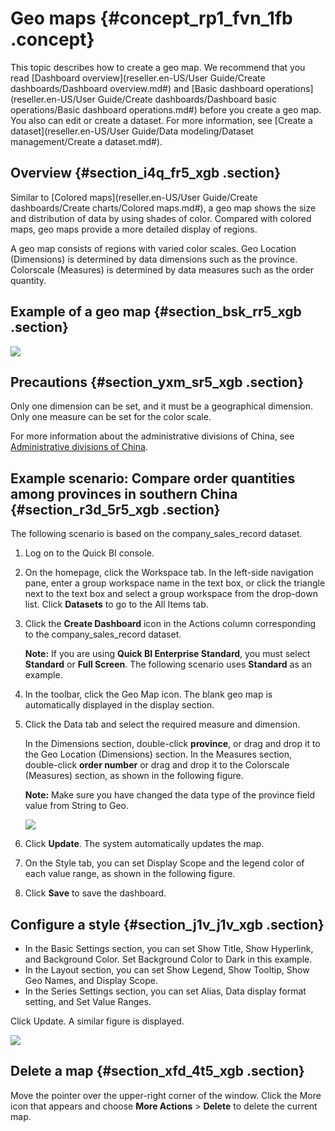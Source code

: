 # Geo maps {#concept_rp1_fvn_1fb .concept}

This topic describes how to create a geo map. We recommend that you read [Dashboard overview](reseller.en-US/User Guide/Create dashboards/Dashboard overview.md#) and [Basic dashboard operations](reseller.en-US/User Guide/Create dashboards/Dashboard basic operations/Basic dashboard operations.md#) before you create a geo map. You also can edit or create a dataset. For more information, see [Create a dataset](reseller.en-US/User Guide/Data modeling/Dataset management/Create a dataset.md#).

## Overview {#section_i4q_fr5_xgb .section}

Similar to [Colored maps](reseller.en-US/User Guide/Create dashboards/Create charts/Colored maps.md#), a geo map shows the size and distribution of data by using shades of color. Compared with colored maps, geo maps provide a more detailed display of regions.

A geo map consists of regions with varied color scales. Geo Location \(Dimensions\) is determined by data dimensions such as the province. Colorscale \(Measures\) is determined by data measures such as the order quantity.

## Example of a geo map {#section_bsk_rr5_xgb .section}

![](http://static-aliyun-doc.oss-cn-hangzhou.aliyuncs.com/assets/img/20187/155728559839742_en-US.png)

## Precautions {#section_yxm_sr5_xgb .section}

Only one dimension can be set, and it must be a geographical dimension. Only one measure can be set for the color scale.

For more information about the administrative divisions of China, see [Administrative divisions of China](http://docs-aliyun.cn-hangzhou.oss.aliyun-inc.com/assets/attach/48322/cn_zh/1534241743586/%E5%90%84%E5%9C%B0%E5%8C%BA%E8%AF%A6%E7%BB%86%E4%BF%A1%E6%81%AF%E5%AF%B9%E7%85%A7%E8%A1%A8.xls).

## Example scenario: Compare order quantities among provinces in southern China {#section_r3d_5r5_xgb .section}

The following scenario is based on the company\_sales\_record dataset.

1.  Log on to the Quick BI console.
2.  On the homepage, click the Workspace tab. In the left-side navigation pane, enter a group workspace name in the text box, or click the triangle next to the text box and select a group workspace from the drop-down list. Click **Datasets** to go to the All Items tab.
3.  Click the **Create Dashboard** icon in the Actions column corresponding to the company\_sales\_record dataset.

    **Note:** If you are using **Quick BI Enterprise Standard**, you must select **Standard** or **Full Screen**. The following scenario uses **Standard** as an example.

4.  In the toolbar, click the Geo Map icon. The blank geo map is automatically displayed in the display section.
5.  Click the Data tab and select the required measure and dimension.

    In the Dimensions section, double-click **province**, or drag and drop it to the Geo Location \(Dimensions\) section. In the Measures section, double-click **order number** or drag and drop it to the Colorscale \(Measures\) section, as shown in the following figure.

    **Note:** Make sure you have changed the data type of the province field value from String to Geo.

    ![](http://static-aliyun-doc.oss-cn-hangzhou.aliyuncs.com/assets/img/20187/155728559811278_en-US.png)

6.  Click **Update**. The system automatically updates the map.
7.  On the Style tab, you can set Display Scope and the legend color of each value range, as shown in the following figure.
8.  Click **Save** to save the dashboard.

## Configure a style {#section_j1v_j1v_xgb .section}

-   In the Basic Settings section, you can set Show Title, Show Hyperlink, and Background Color. Set Background Color to Dark in this example.
-   In the Layout section, you can set Show Legend, Show Tooltip, Show Geo Names, and Display Scope.
-   In the Series Settings section, you can set Alias, Data display format setting, and Set Value Ranges.

Click Update. A similar figure is displayed.

![](http://static-aliyun-doc.oss-cn-hangzhou.aliyuncs.com/assets/img/20187/155728559839750_en-US.png)

## Delete a map {#section_xfd_4t5_xgb .section}

Move the pointer over the upper-right corner of the window. Click the More icon that appears and choose **More Actions** \> **Delete** to delete the current map.


